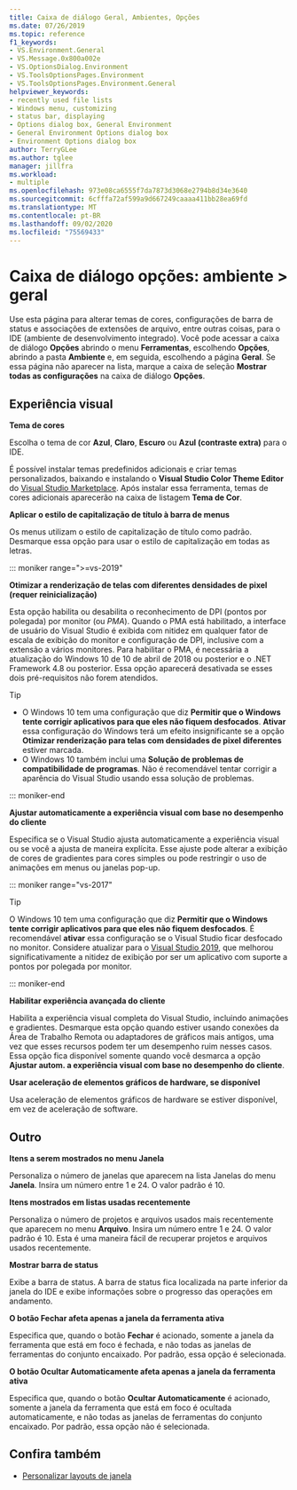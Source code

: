```yaml
---
title: Caixa de diálogo Geral, Ambientes, Opções
ms.date: 07/26/2019
ms.topic: reference
f1_keywords:
- VS.Environment.General
- VS.Message.0x800a002e
- VS.OptionsDialog.Environment
- VS.ToolsOptionsPages.Environment
- VS.ToolsOptionsPages.Environment.General
helpviewer_keywords:
- recently used file lists
- Windows menu, customizing
- status bar, displaying
- Options dialog box, General Environment
- General Environment Options dialog box
- Environment Options dialog box
author: TerryGLee
ms.author: tglee
manager: jillfra
ms.workload:
- multiple
ms.openlocfilehash: 973e08ca6555f7da7873d3068e2794b8d34e3640
ms.sourcegitcommit: 6cfffa72af599a9d667249caaaa411bb28ea69fd
ms.translationtype: MT
ms.contentlocale: pt-BR
ms.lasthandoff: 09/02/2020
ms.locfileid: "75569433"
---
```

# <a name="options-dialog-box-environment--general"></a>Caixa de diálogo opções: ambiente \> geral

Use esta página para alterar temas de cores, configurações de barra de status e associações de extensões de arquivo, entre outras coisas, para o IDE (ambiente de desenvolvimento integrado). Você pode acessar a caixa de diálogo **Opções** abrindo o menu **Ferramentas**, escolhendo **Opções**, abrindo a pasta **Ambiente** e, em seguida, escolhendo a página **Geral**. Se essa página não aparecer na lista, marque a caixa de seleção **Mostrar todas as configurações** na caixa de diálogo **Opções**.

## <a name="visual-experience"></a>Experiência visual

**Tema de cores**

Escolha o tema de cor **Azul**, **Claro**, **Escuro** ou **Azul (contraste extra)** para o IDE.

É possível instalar temas predefinidos adicionais e criar temas personalizados, baixando e instalando o **Visual Studio Color Theme Editor** do [Visual Studio Marketplace](https://marketplace.visualstudio.com/items?itemName=VisualStudioPlatformTeam.VisualStudio2017ColorThemeEditor). Após instalar essa ferramenta, temas de cores adicionais aparecerão na caixa de listagem **Tema de Cor**.

**Aplicar o estilo de capitalização de título à barra de menus**

Os menus utilizam o estilo de capitalização de título como padrão. Desmarque essa opção para usar o estilo de capitalização em todas as letras.

::: moniker range=">=vs-2019"

**Otimizar a renderização de telas com diferentes densidades de pixel (requer reinicialização)**

Esta opção habilita ou desabilita o reconhecimento de DPI (pontos por polegada) por monitor (ou *PMA*). Quando o PMA está habilitado, a interface de usuário do Visual Studio é exibida com nitidez em qualquer fator de escala de exibição do monitor e configuração de DPI, inclusive com a extensão a vários monitores. Para habilitar o PMA, é necessária a atualização do Windows 10 de 10 de abril de 2018 ou posterior e o .NET Framework 4.8 ou posterior. Essa opção aparecerá desativada se esses dois pré-requisitos não forem atendidos.

> [!TIP]
> - O Windows 10 tem uma configuração que diz **Permitir que o Windows tente corrigir aplicativos para que eles não fiquem desfocados**. **Ativar** essa configuração do Windows terá um efeito insignificante se a opção **Otimizar renderização para telas com densidades de pixel diferentes** estiver marcada.
> - O Windows 10 também inclui uma **Solução de problemas de compatibilidade de programas**. Não é recomendável tentar corrigir a aparência do Visual Studio usando essa solução de problemas.

::: moniker-end

**Ajustar automaticamente a experiência visual com base no desempenho do cliente**

Especifica se o Visual Studio ajusta automaticamente a experiência visual ou se você a ajusta de maneira explícita. Esse ajuste pode alterar a exibição de cores de gradientes para cores simples ou pode restringir o uso de animações em menus ou janelas pop-up.

::: moniker range="vs-2017"

> [!TIP]
> O Windows 10 tem uma configuração que diz **Permitir que o Windows tente corrigir aplicativos para que eles não fiquem desfocados**. É recomendável **ativar** essa configuração se o Visual Studio ficar desfocado no monitor. Considere atualizar para o [Visual Studio 2019](https://visualstudio.microsoft.com/downloads), que melhorou significativamente a nitidez de exibição por ser um aplicativo com suporte a pontos por polegada por monitor.

::: moniker-end

**Habilitar experiência avançada do cliente**

Habilita a experiência visual completa do Visual Studio, incluindo animações e gradientes. Desmarque esta opção quando estiver usando conexões da Área de Trabalho Remota ou adaptadores de gráficos mais antigos, uma vez que esses recursos podem ter um desempenho ruim nesses casos. Essa opção fica disponível somente quando você desmarca a opção **Ajustar autom. a experiência visual com base no desempenho do cliente**.

**Usar aceleração de elementos gráficos de hardware, se disponível**

Usa aceleração de elementos gráficos de hardware se estiver disponível, em vez de aceleração de software.

## <a name="other"></a>Outro

**Itens a serem mostrados no menu Janela**

Personaliza o número de janelas que aparecem na lista Janelas do menu **Janela**. Insira um número entre 1 e 24. O valor padrão é 10.

**Itens mostrados em listas usadas recentemente**

Personaliza o número de projetos e arquivos usados mais recentemente que aparecem no menu **Arquivo**. Insira um número entre 1 e 24. O valor padrão é 10. Esta é uma maneira fácil de recuperar projetos e arquivos usados recentemente.

**Mostrar barra de status**

Exibe a barra de status. A barra de status fica localizada na parte inferior da janela do IDE e exibe informações sobre o progresso das operações em andamento.

**O botão Fechar afeta apenas a janela da ferramenta ativa**

Especifica que, quando o botão **Fechar** é acionado, somente a janela da ferramenta que está em foco é fechada, e não todas as janelas de ferramentas do conjunto encaixado. Por padrão, essa opção é selecionada.

**O botão Ocultar Automaticamente afeta apenas a janela da ferramenta ativa**

Especifica que, quando o botão **Ocultar Automaticamente** é acionado, somente a janela da ferramenta que está em foco é ocultada automaticamente, e não todas as janelas de ferramentas do conjunto encaixado. Por padrão, essa opção não é selecionada.

## <a name="see-also"></a>Confira também

- [Personalizar layouts de janela](../../ide/customizing-window-layouts-in-visual-studio.md)
